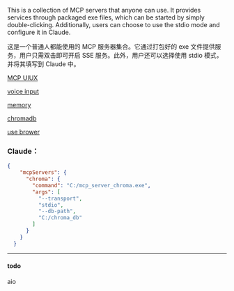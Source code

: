 This is a collection of MCP servers that anyone can use. It provides services through packaged exe files, which can be started by simply double-clicking. Additionally, users can choose to use the stdio mode and configure it in Claude.

这是一个普通人都能使用的 MCP 服务器集合。它通过打包好的 exe 文件提供服务，用户只需双击即可开启 SSE 服务。此外，用户还可以选择使用 stdio 模式，并将其填写到 Claude 中。


[MCP UIUX](https://shadowcz007.github.io/mcp_uiux/)

[voice input](https://github.com/shadowcz007/aio_mcp_exe/releases/download/0.1/voice_input.exe)

[memory](https://github.com/shadowcz007/aio_mcp_exe/releases/download/0.1/mcp_server_memory.exe)

[chromadb](https://github.com/shadowcz007/aio_mcp_exe/releases/download/0.1/mcp_server_chroma.exe)

[use brower](https://github.com/shadowcz007/aio_mcp_exe/releases/download/0.1/mcp-use-browser.exe)


### Claude：
```json
{
    "mcpServers": {
      "chroma": {
        "command": "C:/mcp_server_chroma.exe",
        "args": [
          "--transport",
          "stdio",
          "--db-path",
          "C:/chroma_db"
        ]
      }
    }
  }
```

***

#### todo 
aio
